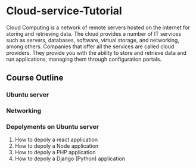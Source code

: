 # Cloud-service-Tutorial
Cloud Computing is a network of remote servers hosted on the internet for storing and retrieving data. The cloud provides a number of IT services such as servers, databases, software, virtual storage, and networking, among others. Companies that offer all the services are called cloud providers. They provide you with the ability to store and retrieve data and run applications, managing them through configuration portals.

## Course Outline

### Ubuntu server
### Networking
### Depolyments on Ubuntu server 
<ol>
    <li>  How to depoly a react application </li>
    <li> How to depoly a Node application</li>
    <li> How to depoly a PHP application</li>
    <li> How to depoly a Django (Python) application</li>
</ol>




